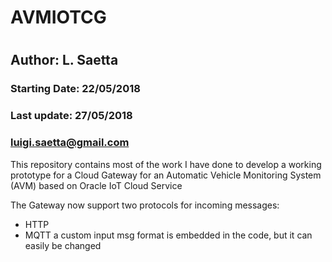 # AVMIOTCG
#
## Author: L. Saetta

### Starting Date:   22/05/2018
### Last update:     27/05/2018
###                  luigi.saetta@gmail.com

This repository contains most of the work I have done to develop a working prototype for a
Cloud Gateway for an Automatic Vehicle Monitoring System (AVM)
based on Oracle IoT Cloud Service

The Gateway now support two protocols for incoming messages:
* HTTP
* MQTT
a custom input msg format is embedded in the code, but it can easily be changed


